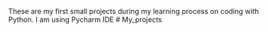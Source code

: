 These are my first small projects during my learning process on coding with Python. I am using Pycharm IDE # My_projects
